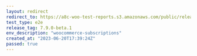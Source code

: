```yaml
---
layout: redirect
redirect_to: https://a8c-woo-test-reports.s3.amazonaws.com/public/release/7.9.0-beta.1/woocommerce-subscriptions/e2e/index.html
test_type: e2e
release_tag: 7.9.0-beta.1
env_description: "woocommerce-subscriptions"
created_at: "2023-06-20T17:39:24Z"
passed: true
---
```

